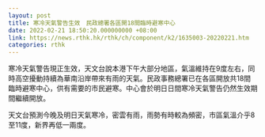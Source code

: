```yaml
---
layout: post
title: 寒冷天氣警告生效　民政總署各區開18間臨時避寒中心
date: 2022-02-21 18:50:20.000000000 +08:00
link: https://news.rthk.hk/rthk/ch/component/k2/1635003-20220221.htm
categories: rthk
---
```


寒冷天氣警告現正生效，天文台說本港下午大部分地區，氣溫維持在9度左右，同時高空擾動持續為華南沿岸帶來有雨的天氣。民政事務總署已在各區開放共18間臨時避寒中心，供有需要的市民避寒。中心會於明日日間寒冷天氣警告仍然生效期間繼續開放。

天文台預測今晚及明日天氣寒冷，密雲有雨，雨勢有時較為頻密，市區氣溫介乎8至11度，新界再低一兩度。
